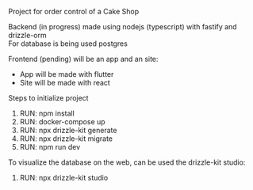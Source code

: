 Project for order control of a Cake Shop  

Backend (in progress) made using nodejs (typescript) with fastify and drizzle-orm  
For database is being used postgres  

Frontend (pending) will be an app and an site:  
* App will be made with flutter  
* Site will be made with react  

Steps to initialize project
1. RUN: npm install
2. RUN: docker-compose up
3. RUN: npx drizzle-kit generate
4. RUN: npx drizzle-kit migrate
5. RUN: npm run dev



To visualize the database on the web, can be used the drizzle-kit studio:
1. RUN: npx drizzle-kit studio